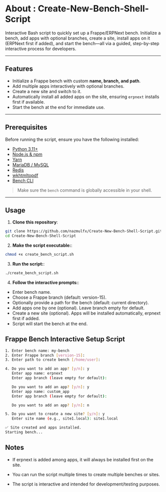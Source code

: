 # About : Create-New-Bench-Shell-Script
Interactive Bash script to quickly set up a Frappe/ERPNext bench. Initialize a bench, add apps with optional branches, create a site, install apps on it (ERPNext first if added), and start the bench—all via a guided, step-by-step interactive process for developers.


---

## Features

- Initialize a Frappe bench with custom **name, branch, and path**.
- Add multiple apps interactively with optional branches.
- Create a new site and switch to it.
- Automatically install all added apps on the site, ensuring `erpnext` installs first if available.
- Start the bench at the end for immediate use.

---

## Prerequisites

Before running the script, ensure you have the following installed:

- [Python 3.11+](https://www.python.org/downloads/)
- [Node.js & npm](https://nodejs.org/)
- [Yarn](https://yarnpkg.com/)
- [MariaDB / MySQL](https://mariadb.org/)
- [Redis](https://redis.io/)
- [wkhtmltopdf](https://wkhtmltopdf.org/)
- [Bench CLI](https://github.com/frappe/bench)

> Make sure the `bench` command is globally accessible in your shell.

---

## Usage

1. **Clone this repository**:

```bash
git clone https://github.com/nazmulfx/Create-New-Bench-Shell-Script.git
cd Create-New-Bench-Shell-Script
```

2. **Make the script executable:**:

```bash
chmod +x create_bench_script.sh
```

3. **Run the script:**:

```bash
./create_bench_script.sh
```

4. **Follow the interactive prompts:**:

- Enter bench name.
- Choose a Frappe branch (default: version-15).
- Optionally provide a path for the bench (default: current directory).
- Add apps one by one (optional). Leave branch empty for default.
- Create a new site (optional). Apps will be installed automatically, erpnext first if added.
- Script will start the bench at the end.

## Frappe Bench Interactive Setup Script
```bash
1. Enter bench name: my-bench
2. Enter Frappe branch [version-15]: 
3. Enter path to create bench [/home/user]: 

4. Do you want to add an app? [y/n]: y
   Enter app name: erpnext
   Enter app branch (leave empty for default): 

   Do you want to add an app? [y/n]: y
   Enter app name: custom_app
   Enter app branch (leave empty for default): 

   Do you want to add an app? [y/n]: n

5. Do you want to create a new site? [y/n]: y
   Enter site name (e.g., site1.local): site1.local

✅ Site created and apps installed.
Starting bench...
```

## Notes

- If erpnext is added among apps, it will always be installed first on the site.

- You can run the script multiple times to create multiple benches or sites.

- The script is interactive and intended for development/testing purposes.
